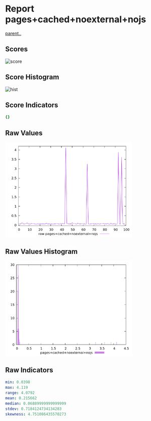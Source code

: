 # Report pages+cached+noexternal+nojs

[parent..](./..)  


## Scores

![score](./score.png)  

## Score Histogram

![hist](./hist.png)  

## Score Indicators

```yaml
{}

```

## Raw Values

![raw](./raw.png)  

## Raw Values Histogram

![raw hist](./raw_hist.png)  

## Raw Indicators

```yaml
min: 0.0398
max: 4.119
range: 4.0792
mean: 0.215662
median: 0.06889999999999999
stdev: 0.7184124734134283
skewness: 4.751086435570273

```

<style>
  img {
    max-width: 80%;
  }
</style>
      

